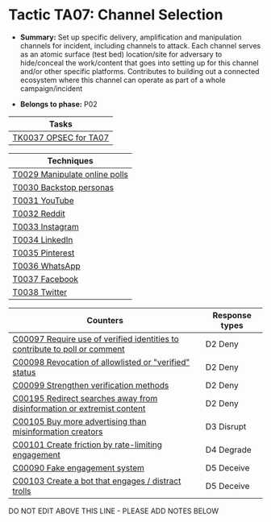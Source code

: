 # Tactic TA07: Channel Selection

* **Summary:** Set up specific delivery, amplification and manipulation channels for incident, including channels to attack. Each channel serves as an atomic surface (test bed) location/site for adversary to hide/conceal the work/content that goes into setting up for this channel and/or other specific platforms. Contributes to building out a connected ecosystem where this channel can operate as part of a whole campaign/incident

* **Belongs to phase:** P02



| Tasks |
| ----- |
| [TK0037 OPSEC for TA07](../tasks/TK0037.md) |



| Techniques |
| ---------- |
| [T0029 Manipulate online polls](../techniques/T0029.md) |
| [T0030 Backstop personas](../techniques/T0030.md) |
| [T0031 YouTube](../techniques/T0031.md) |
| [T0032 Reddit](../techniques/T0032.md) |
| [T0033 Instagram](../techniques/T0033.md) |
| [T0034 LinkedIn](../techniques/T0034.md) |
| [T0035 Pinterest](../techniques/T0035.md) |
| [T0036 WhatsApp](../techniques/T0036.md) |
| [T0037 Facebook](../techniques/T0037.md) |
| [T0038 Twitter](../techniques/T0038.md) |



| Counters | Response types |
| -------- | -------------- |
| [C00097 Require use of verified identities to contribute to poll or comment](../counters/C00097.md) | D2 Deny |
| [C00098 Revocation of allowlisted or "verified" status](../counters/C00098.md) | D2 Deny |
| [C00099 Strengthen verification methods](../counters/C00099.md) | D2 Deny |
| [C00195 Redirect searches away from disinformation or extremist content ](../counters/C00195.md) | D2 Deny |
| [C00105 Buy more advertising than misinformation creators](../counters/C00105.md) | D3 Disrupt |
| [C00101 Create friction by rate-limiting engagement](../counters/C00101.md) | D4 Degrade |
| [C00090 Fake engagement system](../counters/C00090.md) | D5 Deceive |
| [C00103 Create a bot that engages / distract trolls](../counters/C00103.md) | D5 Deceive |


DO NOT EDIT ABOVE THIS LINE - PLEASE ADD NOTES BELOW